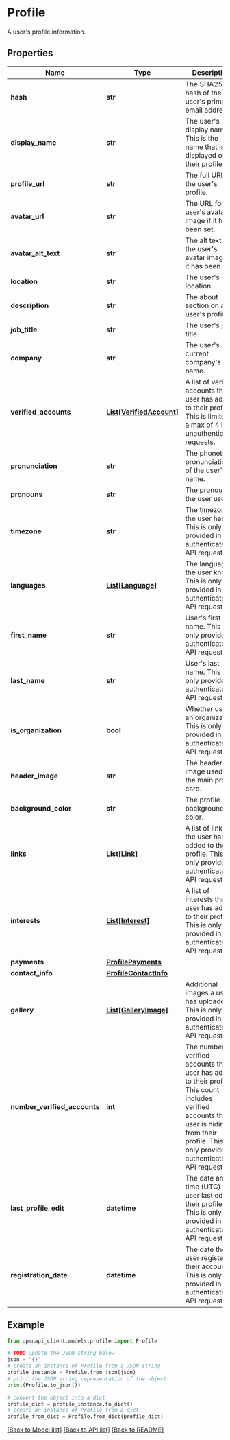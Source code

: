 # Profile

A user's profile information.

## Properties

Name | Type | Description | Notes
------------ | ------------- | ------------- | -------------
**hash** | **str** | The SHA256 hash of the user&#39;s primary email address. | 
**display_name** | **str** | The user&#39;s display name. This is the name that is displayed on their profile. | 
**profile_url** | **str** | The full URL for the user&#39;s profile. | 
**avatar_url** | **str** | The URL for the user&#39;s avatar image if it has been set. | 
**avatar_alt_text** | **str** | The alt text for the user&#39;s avatar image if it has been set. | 
**location** | **str** | The user&#39;s location. | 
**description** | **str** | The about section on a user&#39;s profile. | 
**job_title** | **str** | The user&#39;s job title. | 
**company** | **str** | The user&#39;s current company&#39;s name. | 
**verified_accounts** | [**List[VerifiedAccount]**](VerifiedAccount.md) | A list of verified accounts the user has added to their profile. This is limited to a max of 4 in unauthenticated requests. | 
**pronunciation** | **str** | The phonetic pronunciation of the user&#39;s name. | 
**pronouns** | **str** | The pronouns the user uses. | 
**timezone** | **str** | The timezone the user has. This is only provided in authenticated API requests. | [optional] 
**languages** | [**List[Language]**](Language.md) | The languages the user knows. This is only provided in authenticated API requests. | [optional] 
**first_name** | **str** | User&#39;s first name. This is only provided in authenticated API requests. | [optional] 
**last_name** | **str** | User&#39;s last name. This is only provided in authenticated API requests. | [optional] 
**is_organization** | **bool** | Whether user is an organization. This is only provided in authenticated API requests. | [optional] 
**header_image** | **str** | The header image used in the main profile card. | [optional] 
**background_color** | **str** | The profile background color. | [optional] 
**links** | [**List[Link]**](Link.md) | A list of links the user has added to their profile. This is only provided in authenticated API requests. | [optional] 
**interests** | [**List[Interest]**](Interest.md) | A list of interests the user has added to their profile. This is only provided in authenticated API requests. | [optional] 
**payments** | [**ProfilePayments**](ProfilePayments.md) |  | [optional] 
**contact_info** | [**ProfileContactInfo**](ProfileContactInfo.md) |  | [optional] 
**gallery** | [**List[GalleryImage]**](GalleryImage.md) | Additional images a user has uploaded. This is only provided in authenticated API requests. | [optional] 
**number_verified_accounts** | **int** | The number of verified accounts the user has added to their profile. This count includes verified accounts the user is hiding from their profile. This is only provided in authenticated API requests. | [optional] 
**last_profile_edit** | **datetime** | The date and time (UTC) the user last edited their profile. This is only provided in authenticated API requests. | [optional] 
**registration_date** | **datetime** | The date the user registered their account. This is only provided in authenticated API requests. | [optional] 

## Example

```python
from openapi_client.models.profile import Profile

# TODO update the JSON string below
json = "{}"
# create an instance of Profile from a JSON string
profile_instance = Profile.from_json(json)
# print the JSON string representation of the object
print(Profile.to_json())

# convert the object into a dict
profile_dict = profile_instance.to_dict()
# create an instance of Profile from a dict
profile_from_dict = Profile.from_dict(profile_dict)
```
[[Back to Model list]](../README.md#documentation-for-models) [[Back to API list]](../README.md#documentation-for-api-endpoints) [[Back to README]](../README.md)


